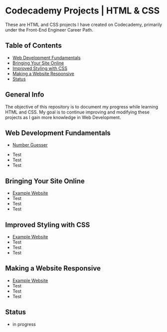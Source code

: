 # Codecademy Projects | HTML & CSS

These are HTML and CSS projects I have created on Codecademy, primarily under the Front-End Engineer Career Path.

## Table of Contents

- [Web Development Fundamentals](#Web-Development-Fundamentals)
- [Bringing Your Site Online](#Bringing-Your-Site-Online)
- [Improved Styling with CSS](#improved-styling-with-css)
- [Making a Website Responsive](#making-a-website-responsive)
- [Status](#status)

## General Info

The objective of this repository is to document my progress while learning HTML and CSS. My goal is to continue improving and modifying these projects as I gain more knowledge in Web Development.

## Web Development Fundamentals

- [Number Guesser](https://jcainuk.github.io/HTML-CSS-Codecademy-Projects/Fashion%20Blog/)

* Test
* Test
* Test

## Bringing Your Site Online

- [Example Website](https://)
- Test
- Test
- Test

## Improved Styling with CSS

- [Example Website](https://)
- Test
- Test
- Test

## Making a Website Responsive

- [Example Website](https://)
- Test
- Test
- Test

## Status

- in progress
